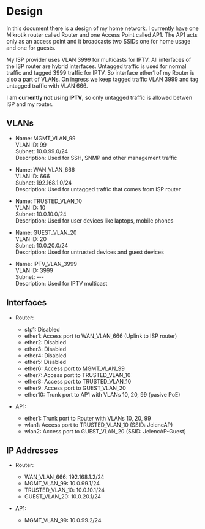 # Design
In this document there is a design of my home network. I currently have one Mikrotik router called Router and one Access Point called AP1. The AP1 acts only as an access point and it broadcasts two SSIDs one for home usage and one for guests.

My ISP provider uses VLAN 3999 for multicasts for IPTV. All interfaces of the ISP router are hybrid interfaces. Untagged traffic is used for normal traffic and tagged 3999 traffic for IPTV. So interface ether1 of my Router is also a part of VLANs. On ingress we keep tagged traffic VLAN 3999 and tag untagged traffic with VLAN 666.

I am **currently not using IPTV**, so only untagged traffic is allowed betwen ISP and my router.

## VLANs

- Name: MGMT_VLAN_99  
  VLAN ID: 99  
  Subnet: 10.0.99.0/24  
  Description: Used for SSH, SNMP and other management traffic

- Name: WAN_VLAN_666  
  VLAN ID: 666  
  Subnet: 192.168.1.0/24  
  Description: Used for untagged traffic that comes from ISP router

- Name: TRUSTED_VLAN_10  
  VLAN ID: 10  
  Subnet: 10.0.10.0/24  
  Description: Used for user devices like laptops, mobile phones

- Name: GUEST_VLAN_20  
  VLAN ID: 20  
  Subnet: 10.0.20.0/24  
  Description: Used for untrusted devices and guest devices

- Name: IPTV_VLAN_3999  
  VLAN ID: 3999  
  Subnet: ---  
  Description: Used for IPTV multicast

## Interfaces

- Router:
    - sfp1: Disabled
    - ether1: Access port to WAN_VLAN_666 (Uplink to ISP router)
    - ether2: Disabled
    - ether3: Disabled
    - ether4: Disabled
    - ether5: Disabled
    - ether6: Access port to MGMT_VLAN_99
    - ether7: Access port to TRUSTED_VLAN_10
    - ether8: Access port to TRUSTED_VLAN_10
    - ether9: Access port to GUEST_VLAN_20
    - ether10: Trunk port to AP1 with VLANs 10, 20, 99 (pasive PoE)

- AP1:
    - ether1: Trunk port to Router with VLANs 10, 20, 99
    - wlan1: Access port to TRUSTED_VLAN_10 (SSID: JelencAP)
    - wlan2: Access port to GUEST_VLAN_20 (SSID: JelencAP-Guest)


## IP Addresses

- Router:
    - WAN_VLAN_666: 192.168.1.2/24
    - MGMT_VLAN_99: 10.0.99.1/24
    - TRUSTED_VLAN_10: 10.0.10.1/24
    - GUEST_VLAN_20: 10.0.20.1/24

- AP1:
    - MGMT_VLAN_99: 10.0.99.2/24
